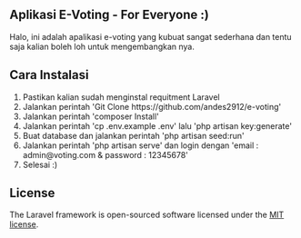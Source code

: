 ## Aplikasi E-Voting - For Everyone :)
<p> Halo, ini adalah apalikasi e-voting yang kubuat sangat sederhana dan tentu saja kalian boleh loh untuk mengembangkan nya. </p>

## Cara Instalasi
<ol>
    <li>Pastikan kalian sudah menginstal requitment Laravel</li>
    <li>Jalankan perintah 'Git Clone https://github.com/andes2912/e-voting'</li>
    <li>Jalankan perintah 'composer Install'</li>
    <li>Jalankan perintah 'cp .env.example .env' lalu 'php artisan key:generate'</li>
    <li>Buat database dan jalankan perintah 'php artisan seed:run'</li>
    <li>Jalankan perintah 'php artisan serve' dan login dengan 'email : admin@voting.com & password : 12345678'</li>
    <li>Selesai :)</li>
</ol>    

## License

The Laravel framework is open-sourced software licensed under the [MIT license](https://opensource.org/licenses/MIT).
